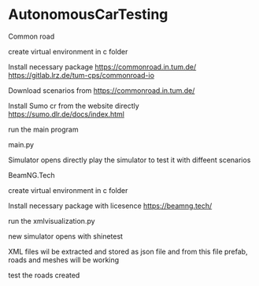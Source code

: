 # AutonomousCarTesting


Common road 

create virtual environment in c folder

Install necessary package
https://commonroad.in.tum.de/
https://gitlab.lrz.de/tum-cps/commonroad-io


Download scenarios from
https://commonroad.in.tum.de/

Install Sumo cr from the website directly
https://sumo.dlr.de/docs/index.html


run the main program

main.py

Simulator opens directly
play the simulator to test it with diffeent scenarios



BeamNG.Tech

create virtual environment in c folder

Install necessary package with licesence
https://beamng.tech/

run the xmlvisualization.py

new simulator opens with shinetest

XML files wil be extracted and stored as json file and from this file prefab, roads and meshes will be working

test the roads created
